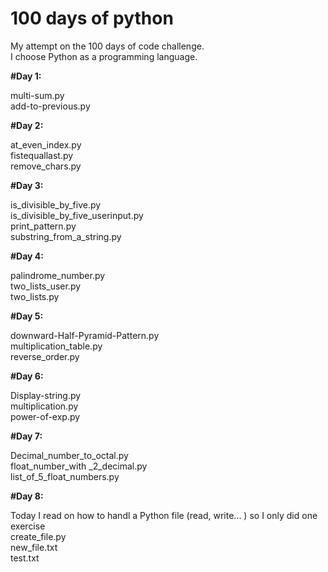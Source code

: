 # 100 days of python

My attempt on the 100 days of code challenge.  
I choose Python as a programming language.

**#Day 1:**

multi-sum.py  
add-to-previous.py

**#Day 2:**

at_even_index.py  
fistequallast.py  
remove_chars.py  

**#Day 3:**

is_divisible_by_five.py  
is_divisible_by_five_userinput.py  
print_pattern.py  
substring_from_a_string.py  

**#Day 4:**

palindrome_number.py  
two_lists_user.py  
two_lists.py  

**#Day 5:**

downward-Half-Pyramid-Pattern.py  
multiplication_table.py  
reverse_order.py  

**#Day 6:**

Display-string.py  
multiplication.py  
power-of-exp.py  

**#Day 7:**

Decimal_number_to_octal.py  
float_number_with _2_decimal.py  
list_of_5_float_numbers.py 



**#Day 8:**

Today I read on how to handl a Python file  (read, write... ) so I only did one exercise  
create_file.py  
new_file.txt  
test.txt 
